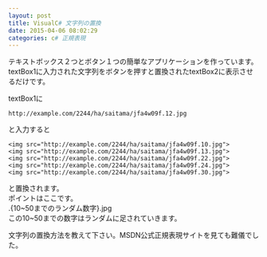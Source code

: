 ```yaml
---
layout: post
title: VisualC# 文字列の置換
date: 2015-04-06 08:02:29
categories: c# 正規表現
---
```

<p>テキストボックス２つとボタン１つの簡単なアプリケーションを作っています。<br>
textBox1に入力された文字列をボタンを押すと置換されたtextBox2に表示させるだけです。</p>

<p>textBox1に</p>

<pre><code>http://example.com/2244/ha/saitama/jfa4w09f.12.jpg
</code></pre>

<p>と入力すると</p>

<pre><code>&lt;img src="http://example.com/2244/ha/saitama/jfa4w09f.10.jpg"&gt;
&lt;img src="http://example.com/2244/ha/saitama/jfa4w09f.13.jpg"&gt;
&lt;img src="http://example.com/2244/ha/saitama/jfa4w09f.22.jpg"&gt;
&lt;img src="http://example.com/2244/ha/saitama/jfa4w09f.24.jpg"&gt;
&lt;img src="http://example.com/2244/ha/saitama/jfa4w09f.30.jpg"&gt;
</code></pre>

<p>と置換されます。<br>
ポイントはここです。<br>
.{10~50までのランダム数字}.jpg<br>
この10~50までの数字はランダムに足されていきます。</p>

<p>文字列の置換方法を教えて下さい。MSDN公式正規表現サイトを見ても難儀でした。</p>
